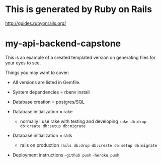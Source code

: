 # This is generated by Ruby on Rails
http://guides.rubyonrails.org/ 
# my-api-backend-capstone
This is an example of a created templated version on generating files for your eyes to see.

Things you may want to cover:

* All versions are listed in Gemfile.

* System dependencies = rbenv install 

* Database creation = postgres/SQL 

* Database initialization = rake 
   - normally I use rake with testing and developing 
   `rake db:drop db:create db:setup db:migrate`
* Database initialization = rails
    - rails on production 
      `rails db:drop db:create db:setup db:migrate`


* Deployment instructions
-`github push`
-`heroku push`

